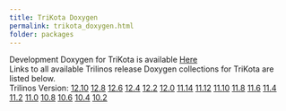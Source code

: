 ```yaml
---
title: TriKota Doxygen
permalink: trikota_doxygen.html
folder: packages
---
```


Development Doxygen for TriKota is available [Here](http://trilinos.org/docs/dev/packages/TriKota/doc/html/index.html)  
Links to all available Trilinos release Doxygen collections for TriKota are listed below.  
Trilinos Version: [12.10](http://trilinos.org/docs/r12.10/packages/TriKota/doc/html/index.html) [12.8](http://trilinos.org/docs/r12.8/packages/TriKota/doc/html/index.html) [12.6](http://trilinos.org/docs/r12.6/packages/TriKota/doc/html/index.html) [12.4](http://trilinos.org/docs/r12.4/packages/TriKota/doc/html/index.html) [12.2](http://trilinos.org/docs/r12.2/packages/TriKota/doc/html/index.html) [12.0](http://trilinos.org/docs/r12.0/packages/TriKota/doc/html/index.html) [11.14](http://trilinos.org/docs/r11.14/packages/TriKota/doc/html/index.html) [11.12](http://trilinos.org/docs/r11.12/packages/TriKota/doc/html/index.html) [11.10](http://trilinos.org/docs/r11.10/packages/TriKota/doc/html/index.html) [11.8](http://trilinos.org/docs/r11.8/packages/TriKota/doc/html/index.html) [11.6](http://trilinos.org/docs/r11.6/packages/TriKota/doc/html/index.html) [11.4](http://trilinos.org/docs/r11.4/packages/TriKota/doc/html/index.html) [11.2](http://trilinos.org/docs/r11.2/packages/TriKota/doc/html/index.html) [11.0](http://trilinos.org/docs/r11.0/packages/TriKota/doc/html/index.html) [10.8](http://trilinos.org/docs/r10.8/packages/TriKota/doc/html/index.html) [10.6](http://trilinos.org/docs/r10.6/packages/TriKota/doc/html/index.html) [10.4](http://trilinos.org/docs/r10.4/packages/TriKota/doc/html/index.html) [10.2](http://trilinos.org/docs/r10.2/packages/TriKota/doc/html/index.html)